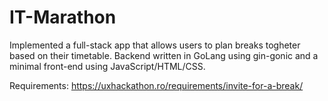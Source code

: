 # IT-Marathon

Implemented a full-stack app that allows users to plan breaks togheter based on their timetable. Backend written in GoLang using gin-gonic and a minimal front-end using JavaScript/HTML/CSS.

Requirements: https://uxhackathon.ro/requirements/invite-for-a-break/
